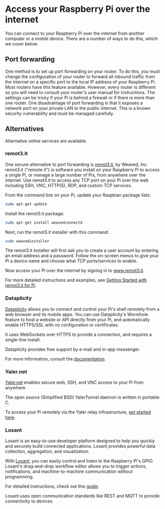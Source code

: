 # Access your Raspberry Pi over the internet

You can connect to your Raspberry Pi over the internet from another computer or a mobile device. There are a number of ways to do this, which we cover below.

## Port forwarding

One method is to set up port forwarding on your router. To do this, you must change the configuration of your router to forward all inbound traffic from the internet on a specific port to the local IP address of your Raspberry Pi. Most routers have this feature available. However, every router is different so you will need to consult your router's user manual for instructions. The settings can be tricky if your Pi is behind a firewall or if there is more than one router. One disadvantage of port forwarding is that it exposes a network port on your private LAN to the public internet. This is a known security vulnerability and must be managed carefully.

## Alternatives

Alternative online services are available.

### remot3.it

One secure alternative to port forwarding is [remot3.it](https://www.remot3.it), by Weaved, Inc. remot3.it ("remote it") is software you install on your Raspberry Pi to access a single Pi, or manage a large number of Pis, from anywhere over the internet. Use remot3.it to access any TCP port on your Pi over the web including SSH, VNC, HTTP(S), RDP, and custom TCP services.

From the command line on your Pi, update your Raspbian package lists:

```bash
sudo apt-get update
```

Install the remot3.it package:

```bash
sudo apt-get install weavedconnectd
```

Next, run the remot3.it installer with this command:

```bash
sudo weavedinstaller
```

The remot3.it installer will first ask you to create a user account by entering an email address and a password. Follow the on-screen menus to give your Pi a device name and choose what TCP ports/services to enable.

Now access your Pi over the internet by signing in to www.remot3.it.

For more detailed instructions and examples, see [Getting Started with remot3.it for Pi](http://forum.weaved.com/t/how-to-get-started-with-remot3-it-for-pi/1029).

### Dataplicity

[Dataplicity](https://dataplicity.com) allows you to connect and control your Pi's shell remotely from a web browser and its mobile apps. You can use Dataplicity's Wormhole feature to host a website or API directly from your Pi, and automatically enable HTTPS/SSL with no configuration or certificates.

It uses WebSockets over HTTPS to provide a connection, and requires a single-line install.

Dataplicity provides free support by e-mail and in-app messenger.

For more information, consult the [documentation](https://docs.dataplicity.com/).

### Yaler.net

[Yaler.net](https://yaler.net/) enables secure web, SSH, and VNC access to your Pi from anywhere.

The open source (Simplified BSD) YalerTunnel daemon is written in portable C.

To access your Pi remotely via the Yaler relay infrastructure, [get started here](https://yaler.net/raspberrypi).

### Losant

Losant is an easy-to-use developer platform designed to help you quickly and securely build connected applications. Losant provides powerful data collection, aggregation, and visualization.

With [Losant](https://losant.com), you can easily control and listen to the Raspberry Pi's GPIO. Losant's drag-and-drop workflow editor allows you to trigger actions, notifications, and machine-to-machine communication without programming.

For detailed instructions, check out this [guide](https://www.losant.com/blog/how-to-access-your-raspberry-pis-gpio-over-the-internet).

Losant uses open communication standards like REST and MQTT to provide connectivity to devices.
